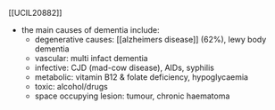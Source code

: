[[UCIL20882]]

- the main causes of dementia include:
	- degenerative causes: [[alzheimers disease]] (62%), lewy body dementia
	- vascular: multi infact dementia
	- infective: CJD (mad-cow disease), AIDs, syphilis
	- metabolic: vitamin B12 & folate deficiency, hypoglycaemia
	- toxic: alcohol/drugs
	- space occupying lesion: tumour, chronic haematoma